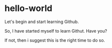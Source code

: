 # hello-world

Let's begin and start learning Github.

So, I have started myself to learn Githut. Have you?

If not, then i suggest this is the right time to do so.
